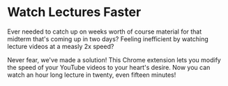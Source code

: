 # Watch Lectures Faster

Ever needed to catch up on weeks worth of course material for that midterm that's coming up in two days? Feeling inefficient by watching lecture videos at a measly 2x speed?

Never fear, we've made a solution! This Chrome extension lets you modify the speed of your YouTube videos to your heart's desire. Now you can watch an hour long lecture in twenty, even fifteen minutes!
